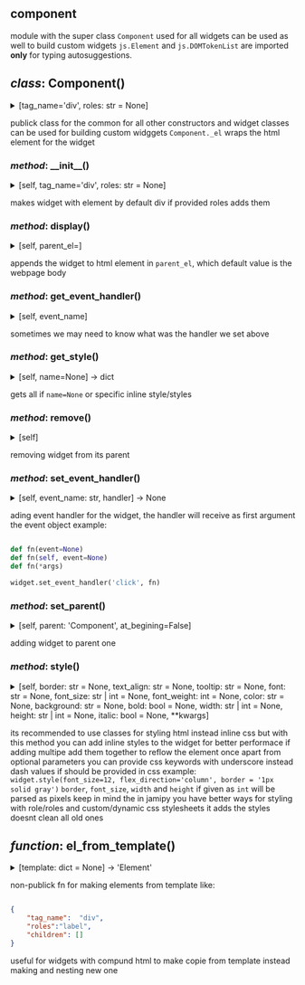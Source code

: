 ## component

module with the super class `Component` used for all widgets
can be used as well to build custom widgets
`js.Element` and `js.DOMTokenList` are imported **only** for typing autosuggestions.

## *class*:  Component()

<details><summary>[tag_name='div', roles: str = None]</summary>


  ```python
class Component:
    
    _el:Element = None


    def __init__(self, tag_name='div', roles:str=None):
        

        self._el:Element = create_el(tag_name)
        if roles:
            self.roles = roles



    def set_parent(self, parent:'Component', at_begining=False):
        
        if at_begining == False:
            parent._el.append(self._el)
        else:
            parent._el.prepend(self._el)


    def remove(self):
        
        self._el.remove()


    def set_event_handler(self, event_name:str, handler)->None:
        
        setattr(self._el, f'on{event_name}', handler)


    def get_event_handler(self, event_name):
        
        return getattr(self._el, f'on{event_name}', None)


    def style(self, border:str=None, text_align:str=None, tooltip:str=None, font:str=None, font_size:str|int=None, font_weight:int=None, color:str=None, background:str=None, bold:bool=None, width:str|int=None, height:str|int=None, italic:bool=None, **kwargs):
        
        style = self._el.style
        
        css = {
            'font-weight': font_weight if bold == None else f"{'bold' if bold == True else 'unset'}",
            'color': color,
            'width': width if isinstance(width, str) else f'{width}px',
            'height': height if isinstance(height, str) else f'{height}px',
            'font_family':font,
            'font-size':font_size,
            'title':tooltip,
            'background-color':background,
            'font-style':italic,
            'text-align':text_align,
            'border' : f'{border}px solid' if isinstance(border, int) else border

        }
   
        for k,v in kwargs.items():
            css[k.replace('_', '-')] = v
        
        print(css)
        style.cssText += ';'.join([f'{k}:{v}' for k,v in css.items() if v!=None])
        return self

    def get_style(self, name=None)->dict:
        
        styles:str = self.el.style.cssText
        styles = styles.split(';')
        result = {}
        for style in styles:
            style = style.split(':')
            result[style[0]] = style[1]

        return result if name == None else result.get(name, {})


    @property
    def visible(self)->bool:
        
        return self.role.contains('hidden')


    @visible.setter
    def visible(self, value:bool):
        
        if value == False:
            self.role.add('hidden')
        else:
            self.role.remove('hidden')
    

    @property
    def roles(self)->list:
        
        return list(self._el.classList)
        

    @roles.setter
    def roles(self, roles:str|list|set):
        
        _roles = roles if isinstance(roles, str) else ' '.join(roles)
        self._el.className = _roles


    @property
    def role(self)->DOMTokenList:
        
        return self._el.classList
        

    @property
    def get_size(self)->tuple:
        
        rect = self._el.getBoundingClientRect()
        return (rect.width, rect.height)


    def display(self, parent_el=document.body):
        
        parent_el.append(self._el)
        return self

  ```


</details>


publick class for the common for all other constructors and widget classes
can be used for building custom widggets
`Component._el` wraps the html element for the widget


### *method*:  \_\_init\_\_()

<details><summary>[self, tag_name='div', roles: str = None]</summary>


  ```python
    def __init__(self, tag_name='div', roles:str=None):
        

        self._el:Element = create_el(tag_name)
        if roles:
            self.roles = roles

  ```


</details>


makes widget with element by default div
if provided roles adds them


### *method*:  display()

<details><summary>[self, parent_el=<MagicMock name='mock.document.body' id='4351213056'>]</summary>


  ```python
    def display(self, parent_el=document.body):
        
        parent_el.append(self._el)
        return self

  ```


</details>


appends the widget to html element in `parent_el`,
which default value is the webpage body


### *method*:  get\_event\_handler()

<details><summary>[self, event_name]</summary>


  ```python
    def get_event_handler(self, event_name):
        
        return getattr(self._el, f'on{event_name}', None)

  ```


</details>


sometimes we may need to know what was the handler we set above


### *method*:  get\_style()

<details><summary>[self, name=None] ->  dict</summary>


  ```python
    def get_style(self, name=None)->dict:
        
        styles:str = self.el.style.cssText
        styles = styles.split(';')
        result = {}
        for style in styles:
            style = style.split(':')
            result[style[0]] = style[1]

        return result if name == None else result.get(name, {})

  ```


</details>


gets all if `name=None` or specific inline style/styles


### *method*:  remove()

<details><summary>[self]</summary>


  ```python
    def remove(self):
        
        self._el.remove()

  ```


</details>


removing widget from its parent


### *method*:  set\_event\_handler()

<details><summary>[self, event_name: str, handler] ->  None</summary>


  ```python
    def set_event_handler(self, event_name:str, handler)->None:
        
        setattr(self._el, f'on{event_name}', handler)

  ```


</details>


ading event handler for the widget, the handler will receive as first argument the event object
example:

```python

def fn(event=None)
def fn(self, event=None)
def fn(*args)

widget.set_event_handler('click', fn)

```


### *method*:  set\_parent()

<details><summary>[self, parent: 'Component', at_begining=False]</summary>


  ```python
    def set_parent(self, parent:'Component', at_begining=False):
        
        if at_begining == False:
            parent._el.append(self._el)
        else:
            parent._el.prepend(self._el)

  ```


</details>


adding widget to parent one


### *method*:  style()

<details><summary>[self, border: str = None, text_align: str = None, tooltip: str = None, font: str = None, font_size: str | int = None, font_weight: int = None, color: str = None, background: str = None, bold: bool = None, width: str | int = None, height: str | int = None, italic: bool = None, **kwargs]</summary>


  ```python
    def style(self, border:str=None, text_align:str=None, tooltip:str=None, font:str=None, font_size:str|int=None, font_weight:int=None, color:str=None, background:str=None, bold:bool=None, width:str|int=None, height:str|int=None, italic:bool=None, **kwargs):
        
        style = self._el.style
        
        css = {
            'font-weight': font_weight if bold == None else f"{'bold' if bold == True else 'unset'}",
            'color': color,
            'width': width if isinstance(width, str) else f'{width}px',
            'height': height if isinstance(height, str) else f'{height}px',
            'font_family':font,
            'font-size':font_size,
            'title':tooltip,
            'background-color':background,
            'font-style':italic,
            'text-align':text_align,
            'border' : f'{border}px solid' if isinstance(border, int) else border

        }
   
        for k,v in kwargs.items():
            css[k.replace('_', '-')] = v
        
        print(css)
        style.cssText += ';'.join([f'{k}:{v}' for k,v in css.items() if v!=None])
        return self

  ```


</details>


its recommended to use classes for styling html instead inline css
but with this method you can add inline styles to the widget
for better performace if adding multipe add them together to reflow the element once
apart from optional parameters you can provide css keywords with underscore instead dash
values if should be provided in css example:
`widget.style(font_size=12, flex_direction='column', border = '1px solid gray')`
`border`, `font_size`, `width` and `height` if given as `int` will be parsed as pixels
keep in mind the in jamipy you have better ways for styling with role/roles and custom/dynamic css stylesheets
it adds the styles doesnt clean all old ones




## *function*:  el\_from\_template()

<details><summary>[template: dict = None] ->  'Element'</summary>


  ```python
def el_from_template(template:dict=None)->'Element':
    

    el:Element = create_el(template['tag_name'])
    el.className = template['roles']
    children:dict = template.get('children', [])

    for child in children:
        el_child:Element = el_from_template(child)
        el.append(el_child)
    return el

  ```


</details>


non-publick fn for making elements from template like:

```json

{
    "tag_name":  "div",
    "roles":"label",
    "children": []
}

```

useful for widgets with compund html to make copie from template instead making and nesting new one




